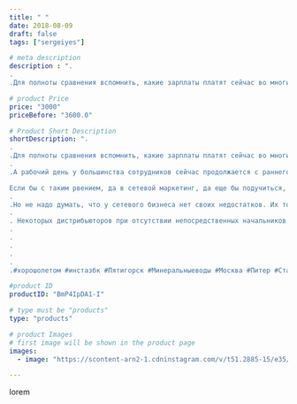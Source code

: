 ```yaml
---
title: " "
date: 2018-08-09
draft: false
tags: ["sergeiyes"]

# meta description
description : ".
.
.Для полноты сравнения вспомнить, какие зарплаты платят сейчас во многих, особенно частных фирмах, а налоги с каких сумм отчисляют в пенсионный и другие фон"

# product Price
price: "3000"
priceBefore: "3600.0"

# Product Short Description
shortDescription: ".
.
.Для полноты сравнения вспомнить, какие зарплаты платят сейчас во многих, особенно частных фирмах, а налоги с каких сумм отчисляют в пенсионный и другие фонды, и как относятся хозяева к болезни сотрудников… Да и сами, часто ли они дают себе поблажку и могут ли вовремя отдохнуть или вовремя подлечиться, чтобы затем не разболеться?
.
.А рабочий день у большинства сотрудников сейчас продолжается с раннего утра до позднего вечера. Причем, многие постоянно сидят у компьютера, облучаясь и портя зрение, да еще работу берут на дом.

Если бы с таким рвением, да в сетевой маркетинг, да еще бы подучиться, цены бы вам не было! Да вы и сами себе свою цену, как правило, не знаете, просто работаете на чужого дядю, а могли бы на себя.
.
.Но не надо думать, что у сетевого бизнеса нет своих недостатков. Их тоже достаточно. Тем более, что «наши недостатки суть продолжение наших достоинств».
.
. Некоторых дистрибьюторов при отсутствии непосредственных начальников и внутренней самодисциплины этот бизнес расслабляет, и они, иногда даже получив первые хорошие результаты, стремятся из отряда деятелей перейти в отряд созерцателей.
.
.
.
.
.
.#xоpошолетом #инстазбк #Пятигорск #Минеральныеводы #Москва #Питер #Ставрополь #Сочи #Симферополь #Севастополь #УФО #Анапа #Краснодар #Екатеринбург #Челябинск #Ессентуки #Железноводск #Кисловодск #бизнес #Ростовнадону #gruppazahvata #Нижнийновгород #sergeystar  #Волгоград"

#product ID
productID: "BmP4IpDA1-I"

# type must be "products"
type: "products"

# product Images
# first image will be shown in the product page
images:
  - image: "https://scontent-arn2-1.cdninstagram.com/v/t51.2885-15/e35/38080959_239652243329334_662618406146539520_n.jpg?se=8&tp=1&_nc_ht=scontent-arn2-1.cdninstagram.com&_nc_cat=106&_nc_ohc=Bp7kMdWpfKYAX_VBQri&ccb=7-4&oh=4439091f17b48358eb78f81b4cddcaca&oe=60832BCE&_nc_sid=86f79a&ig_cache_key=MTg0MTkzNzY1NzA1MjIyNTQxNg%3D%3D.2-ccb7-4"

---
```

lorem
